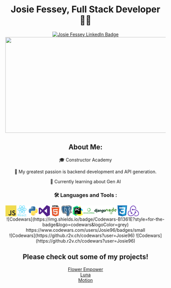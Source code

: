 <div align="center">
  <h1><strong>Josie Fessey, Full Stack Developer 👩‍💻</strong></h1>
</div>

<div id="header" align="center">
  <div id="badges">
    <a href="https://www.linkedin.com/in/josie-fessey/">
      <img src="https://img.shields.io/badge/-JosieFessey-blue?style=flat&logo=Linkedin&logoColor=white" width="100" alt="Josie Fessey LinkedIn Badge"/>
    </a>
      <div align="center">
  <a href="#"><img src="https://img.freepik.com/premium-photo/professional-woman-working-multiple-computer-screens-desk-ai-generated-stock-image_561855-15882.jpg?w=1060" width="600" height="300" clickable=false/></a>
</div>
 

## About Me:

🎓 Constructor Academy


💭 My greatest passion is backend development and API generation.


🤖 Currently learning about Gen AI

### :hammer_and_wrench: Languages and Tools :
<div style="display: flex; align-items: center;">
  <img src="https://raw.githubusercontent.com/devicons/devicon/master/icons/javascript/javascript-original.svg" alt="javascript" style="width: 35px; height: 35px;">
  <img src="https://raw.githubusercontent.com/devicons/devicon/master/icons/react/react-original-wordmark.svg" alt="react" style="width: 35px; height: 35px;">
  <img src="https://raw.githubusercontent.com/devicons/devicon/master/icons/python/python-original.svg" alt="python" style="width: 35px; height: 35px;">
  <img src="https://raw.githubusercontent.com/devicons/devicon/master/icons/visualstudio/visualstudio-plain.svg" alt="visual studio" style="width: 35px; height: 35px;">
  <img src="https://raw.githubusercontent.com/devicons/devicon/master/icons/html5/html5-original-wordmark.svg" alt="html5" style="width: 35px; height: 35px;">
<br>
  <img src="https://github.com/devicons/devicon/blob/master/icons/postgresql/postgresql-original.svg" alt="Postgres" style="width: 35px; height: 35px;">
  <img src="https://github.com/devicons/devicon/blob/master/icons/pycharm/pycharm-original.svg" alt="Pycharm" style="width: 35px; height: 35px;">
  <img src="https://github.com/devicons/devicon/blob/master/icons/anaconda/anaconda-original-wordmark.svg" alt="Conda" style="width: 35px; height: 35px;">
  <img src="https://github.com/devicons/devicon/blob/master/icons/django/django-plain-wordmark.svg" alt="Django" style="width: 35px; height: 35px;">
  <img src="https://github.com/devicons/devicon/blob/master/icons/nodejs/nodejs-plain-wordmark.svg" alt="Node.JS" style="width: 35px; height: 35px;">
  <img src="https://github.com/devicons/devicon/blob/master/icons/css3/css3-original.svg" alt="CSS" style="width: 35px; height: 35px;">
  <img src="https://github.com/devicons/devicon/blob/master/icons/redux/redux-original.svg" alt="Redux" style="width: 35px; height: 35px;">
</div>
![Codewars](https://img.shields.io/badge/Codewars-B1361E?style=for-the-badge&logo=codewars&logoColor=grey)
https://www.codewars.com/users/Josie96/badges/small
<br>
![Codewars](https://github.r2v.ch/codewars?user=Josie96)
![Codewars](https://github.r2v.ch/codewars?user=Josie96)
<br>

## Please check out some of my projects!

[Flower Empower](https://github.com/JosieJosieJosie96/FlowerEmpower)<br>
[Luna](https://github.com/JosieJosieJosie96/LunaProject)<br>
[Motion](https://github.com/JosieJosieJosie96/Motion)
